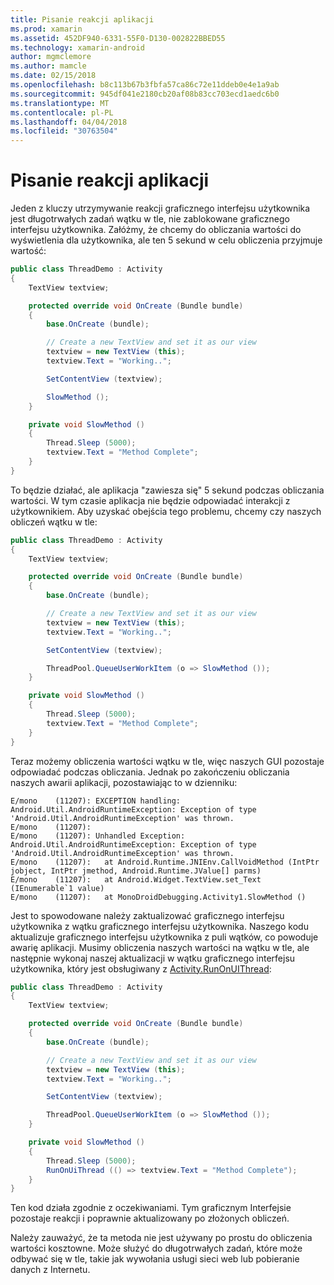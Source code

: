 ```yaml
---
title: Pisanie reakcji aplikacji
ms.prod: xamarin
ms.assetid: 452DF940-6331-55F0-D130-002822BBED55
ms.technology: xamarin-android
author: mgmclemore
ms.author: mamcle
ms.date: 02/15/2018
ms.openlocfilehash: b8c113b67b3fbfa57ca86c72e11ddeb0e4e1a9ab
ms.sourcegitcommit: 945df041e2180cb20af08b83cc703ecd1aedc6b0
ms.translationtype: MT
ms.contentlocale: pl-PL
ms.lasthandoff: 04/04/2018
ms.locfileid: "30763504"
---
```

# <a name="writing-responsive-applications"></a>Pisanie reakcji aplikacji

Jeden z kluczy utrzymywanie reakcji graficznego interfejsu użytkownika jest długotrwałych zadań wątku w tle, nie zablokowane graficznego interfejsu użytkownika. Załóżmy, że chcemy do obliczania wartości do wyświetlenia dla użytkownika, ale ten 5 sekund w celu obliczenia przyjmuje wartość:

```csharp
public class ThreadDemo : Activity
{
    TextView textview;

    protected override void OnCreate (Bundle bundle)
    {
        base.OnCreate (bundle);

        // Create a new TextView and set it as our view
        textview = new TextView (this);
        textview.Text = "Working..";

        SetContentView (textview);

        SlowMethod ();
    }

    private void SlowMethod ()
    {
        Thread.Sleep (5000);
        textview.Text = "Method Complete";
    }
}
```

To będzie działać, ale aplikacja "zawiesza się" 5 sekund podczas obliczania wartości. W tym czasie aplikacja nie będzie odpowiadać interakcji z użytkownikiem. Aby uzyskać obejścia tego problemu, chcemy czy naszych obliczeń wątku w tle:

```csharp
public class ThreadDemo : Activity
{
    TextView textview;

    protected override void OnCreate (Bundle bundle)
    {
        base.OnCreate (bundle);

        // Create a new TextView and set it as our view
        textview = new TextView (this);
        textview.Text = "Working..";

        SetContentView (textview);

        ThreadPool.QueueUserWorkItem (o => SlowMethod ());
    }

    private void SlowMethod ()
    {
        Thread.Sleep (5000);
        textview.Text = "Method Complete";
    }
}
```

Teraz możemy obliczenia wartości wątku w tle, więc naszych GUI pozostaje odpowiadać podczas obliczania. Jednak po zakończeniu obliczania naszych awarii aplikacji, pozostawiając to w dzienniku:

```shell
E/mono    (11207): EXCEPTION handling: Android.Util.AndroidRuntimeException: Exception of type 'Android.Util.AndroidRuntimeException' was thrown.
E/mono    (11207):
E/mono    (11207): Unhandled Exception: Android.Util.AndroidRuntimeException: Exception of type 'Android.Util.AndroidRuntimeException' was thrown.
E/mono    (11207):   at Android.Runtime.JNIEnv.CallVoidMethod (IntPtr jobject, IntPtr jmethod, Android.Runtime.JValue[] parms)
E/mono    (11207):   at Android.Widget.TextView.set_Text (IEnumerable`1 value)
E/mono    (11207):   at MonoDroidDebugging.Activity1.SlowMethod ()
```

Jest to spowodowane należy zaktualizować graficznego interfejsu użytkownika z wątku graficznego interfejsu użytkownika. Naszego kodu aktualizuje graficznego interfejsu użytkownika z puli wątków, co powoduje awarię aplikacji. Musimy obliczenia naszych wartości na wątku w tle, ale następnie wykonaj naszej aktualizacji w wątku graficznego interfejsu użytkownika, który jest obsługiwany z [Activity.RunOnUIThread](https://developer.xamarin.com/api/member/Android.App.Activity.RunOnUiThread/(System.Action)):

```csharp
public class ThreadDemo : Activity
{
    TextView textview;

    protected override void OnCreate (Bundle bundle)
    {
        base.OnCreate (bundle);

        // Create a new TextView and set it as our view
        textview = new TextView (this);
        textview.Text = "Working..";

        SetContentView (textview);

        ThreadPool.QueueUserWorkItem (o => SlowMethod ());
    }

    private void SlowMethod ()
    {
        Thread.Sleep (5000);
        RunOnUiThread (() => textview.Text = "Method Complete");
    }
}
```

Ten kod działa zgodnie z oczekiwaniami. Tym graficznym Interfejsie pozostaje reakcji i poprawnie aktualizowany po złożonych obliczeń.

Należy zauważyć, że ta metoda nie jest używany po prostu do obliczenia wartości kosztowne. Może służyć do długotrwałych zadań, które może odbywać się w tle, takie jak wywołania usługi sieci web lub pobieranie danych z Internetu.
